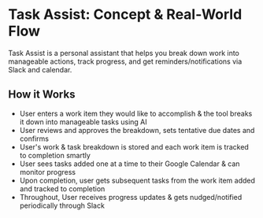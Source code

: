
# Task Assist: Concept & Real-World Flow

Task Assist is a personal assistant that helps you break down work into manageable actions, track progress, and get reminders/notifications via Slack and calendar.

## How it Works

- User enters a work item they would like to accomplish & the tool breaks it down into manageable tasks using AI
- User reviews and approves the breakdown, sets tentative due dates and confirms
- User's work & task breakdown is stored and each work item is tracked to completion smartly
- User sees tasks added one at a time to their Google Calendar & can monitor progress
- Upon completion, user gets subsequent tasks from the work item added and tracked to completion
- Throughout, User receives progress updates & gets nudged/notified periodically through Slack
